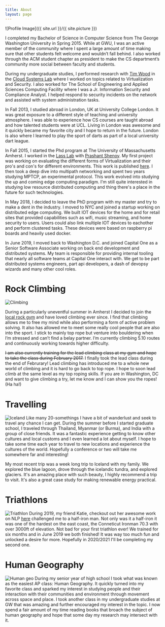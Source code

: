 ```yaml
---
title: About
layout: page
---
```

![Profile Image]({{ site.url }}/{{ site.picture }})

I completed my Bachelor of Science in Computer Science from The George Washington University in Spring 2015. While at GWU, I was an active member of the community where I spent a large amount of time making sure that other students felt welcome and wouldn’t fall behind. I also worked through the ACM student chapter as president to make the CS department’s community more social between faculty and students. 

During my undergraduate studies, I performed research with [Tim Wood](http://faculty.cs.gwu.edu/~timwood/) in the [Cloud Systems Lab](https://cloudlab.seas.gwu.edu) where I worked on topics related to Virtualization and Security. I also worked for The School of Engineering and Applied Sciences Computing Facility where I was a Jr. Information Security and Compliance Analyst. I helped respond to security incidents on the network and assisted with system administration tasks.

In Fall 2013, I studied abroad in London, UK at University College London. It was great exposure to a different style of teaching and university atmosphere. I was able to experience how CS courses are taught abroad and how talented students were at UCL. Living in London was awesome and it quickly became my favorite city and I hope to return in the future. London is also where I learned to play the sport of darts as part of a local university dart league. 

In Fall 2015, I started the Phd program at The University of Massachusetts Amherst. I worked in the [Lass Lab](http://lass.cs.umass.edu) with [Prashant Shenoy](https://people.cs.umass.edu/~shenoy/). My first project was working on evaluating the different forms of Virtualization and their pro's and con's for different environments. This work is published [here](/assets/pdfs/middleware16.pdf). I then took a deep dive into multipath networking and spent two years studying MPTCP, an experimental protocol. This work evolved into studying the up and coming edge computing paradigm. I'm still quite interested in studying low resource distributed computing and thing there's a place in the future for such technologies. 

In May 2018, I decided to leave the PhD program with my master and try to make a dent in the industry. I moved to NYC and joined a startup working on distributed edge computing. We built IOT devices for the home and for retail sites that provided capabilities such as wifi, music streaming, and home security to users. Users could also link multiple IOT devices to eachother and perform clustered tasks. These devices were based on raspberry pi boards and heavily used docker.

In June 2019, I moved back to Washington D.C. and joined Capital One as a Senior Software Associate working on back end development and distributed systems. My team is responsible for providing internal tooling that nearly all software teams at Capital One interact with. We get to be part distributed systems engineers, part api developers, a dash of devopsy wizards and many other cool roles. 

# Rock Climbing

<!--climbing.jpg-->
![Climbing](/assets/images/climbing.jpg)

During a particularly uneventful summer in Amherst I decided to join the [local rock gym](https://www.centralrockgym.com/hadley/) and have loved climbing ever since. I find that climbing allows me to free my mind while also performing a form of active problem solving. It also has allowed me to meet some really cool people that are also into the sport. I stick to mainly top rope but venture into bouldering when I’m stressed and can’t find a belay partner. 
I’m currently climbing 5.10 routes and continuously working towards higher difficulty. 

~~I am also currently training 
for the lead climbing class at my gym and hope to take the class during February 2017.~~ I finally took the lead class during the end of Februrary! Lead climbing has introduced me to a whole new world of climbing and it is hard to go back to top rope. I hope to soon lead climb at the same level as my top roping skills.  If you are in Washington, DC and want to give climbing a try, let me know and I can show you the ropes! (Ha ha!)

# Travelling 
<!--traveling.jpg -->
![Iceland](/assets/images/iceland.jpg)
Like many 20-somethings I have a bit of wanderlust and seek to travel any chance I can get. During the summer before I started graduate school, I traveled through Thailand, Myanmar (or Burma), and India with a group of close friends. It was a fantastic experience getting to know other cultures and local customs and I even learned a lot about myself. I hope to take some time each year to travel to new locations and experience the cultures of the world. Hopefully a conference or two will take me somewhere far and interesting! 

My most recent trip was a week long trip to Iceland with my family. We explored the blue lagoon, drove through the icelandic tundra, and explored glaciers. It's an amazing place with such beauty, I highly recommend a trip to visit. It's also a great case study for making renewable energy practical. 


# Triathlons
![Triathlon](/assets/images/bike.jpg)
During 2019, my friend Katie, checkout out her awesome work on NLP [here](https://kakeith.github.io/) challenged me to a half-iron man. Not only was it a half-iron it was one of the hardest on the east coast, the Conneticut Ironman 70.3 with over 3000ft of elevation. Not bad for your first triathlon ever! We trained for six months and in June 2019 we both finished! It was way too much fun and unlocked a desire for more. Hopefully in 2020/2021 I'll be completing my second one.

# Human Geography
![Human geo](/assets/images/lucas_statue.jpg)
During my senior year of high school I took what was known as the easiest AP class: Human Geography. It quickly turned into my favorite class and sparked my interest in studying people and their interaction with their communities and environment through movement across space and place. I took another class in my undergraduate studies at GW that was amazing and further encouraged my interest in the topic. I now spend a fair amount of my time reading books that broach the subject of human geography and hope that some day my research may intersect with it.


<!-- <ul class="skill-list">
	<li>HTML - Jade - Haml - Erb</li>
	<li>Responsive (Mobile First)</li>
	<li>CSS (Stylus, Sass, Less)</li>
	<li>Css Frameworks (Bootstrap, Foundation)</li>
	<li>Javascript (Design Patterns, Testes)</li>
	<li>NodeJS</li>
	<li>AngularJS - ReactJS</li>
	<li>Grunt - Gulp - Yeoman</li>
	<li>Git</li>
	<li>PHP</li>
	<li>Python</li>
	<li>MySQL - MongoDB</li>
	<li>Scrum and Kanban</li>
	<li>TDD e Continuous Integration</li>
</ul> -->

<!-- <h2>Projects</h2>

<ul>
	<li><a href="https://github.com/">Lorem Lorem</a></li>
	<li><a href="https://github.com/">Ipsum Dolor</a></li>
	<li><a href="https://github.com/">Dolor Lorem</a></li>
</ul> -->
